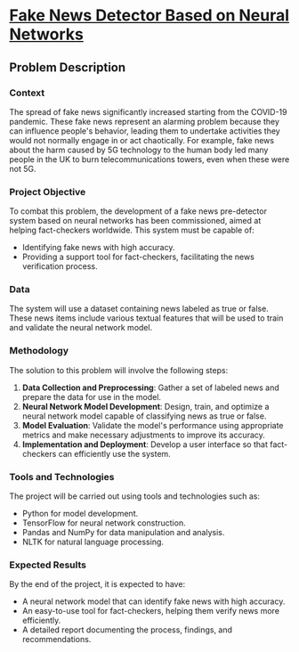 # [Fake News Detector Based on Neural Networks](https://github.com/luismmachados/Portfolio_project/tree/main/Projects/Project_01/scripts/analysis.ipynb)

## Problem Description

### Context

The spread of fake news significantly increased starting from the COVID-19 pandemic. These fake news represent an alarming problem because they can influence people's behavior, leading them to undertake activities they would not normally engage in or act chaotically. For example, fake news about the harm caused by 5G technology to the human body led many people in the UK to burn telecommunications towers, even when these were not 5G.

### Project Objective

To combat this problem, the development of a fake news pre-detector system based on neural networks has been commissioned, aimed at helping fact-checkers worldwide. This system must be capable of:

- Identifying fake news with high accuracy.
- Providing a support tool for fact-checkers, facilitating the news verification process.

### Data

The system will use a dataset containing news labeled as true or false. These news items include various textual features that will be used to train and validate the neural network model.

### Methodology

The solution to this problem will involve the following steps:

1. **Data Collection and Preprocessing**: Gather a set of labeled news and prepare the data for use in the model.
2. **Neural Network Model Development**: Design, train, and optimize a neural network model capable of classifying news as true or false.
3. **Model Evaluation**: Validate the model's performance using appropriate metrics and make necessary adjustments to improve its accuracy.
4. **Implementation and Deployment**: Develop a user interface so that fact-checkers can efficiently use the system.

### Tools and Technologies

The project will be carried out using tools and technologies such as:

- Python for model development.
- TensorFlow for neural network construction.
- Pandas and NumPy for data manipulation and analysis.
- NLTK for natural language processing.

### Expected Results

By the end of the project, it is expected to have:

- A neural network model that can identify fake news with high accuracy.
- An easy-to-use tool for fact-checkers, helping them verify news more efficiently.
- A detailed report documenting the process, findings, and recommendations.

